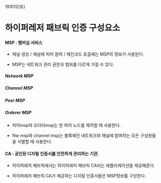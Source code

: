 191012(토)

# 하이퍼레저 패브릭 인증 구성요소



#### MSP : 멤버십 서비스

- 채널 생성 / 채널에 피어 참여 / 체인코드 호출에는 MSP의 정보가 사용된다.

- MSP는 네트워크 관리 권한과 범위를 다르게 가질 수 있다.



##### Network MSP

##### Channel MSP

##### Peer MSP

##### Orderer MSP

- 피어msp와 오더러msp는 한 피어 노드를 제허할 때 사용한다.

- Nw msp와 channel msp는 블록체인 네트워크와 채널에 참여하는 모든 구성원들을 식별할 때 사용한다.



#### CA : 공인된 디지털 인증서를 안전하게 관리하는 기관.

- 하이퍼레저 패브릭에서는 하이퍼레저 패브릭 CA라는 애플리케이션을 제공해준다.

- 하이퍼레저 패브릭 CA가 제공하는 디지털 인증서들은 MSP정보를 구성한다.